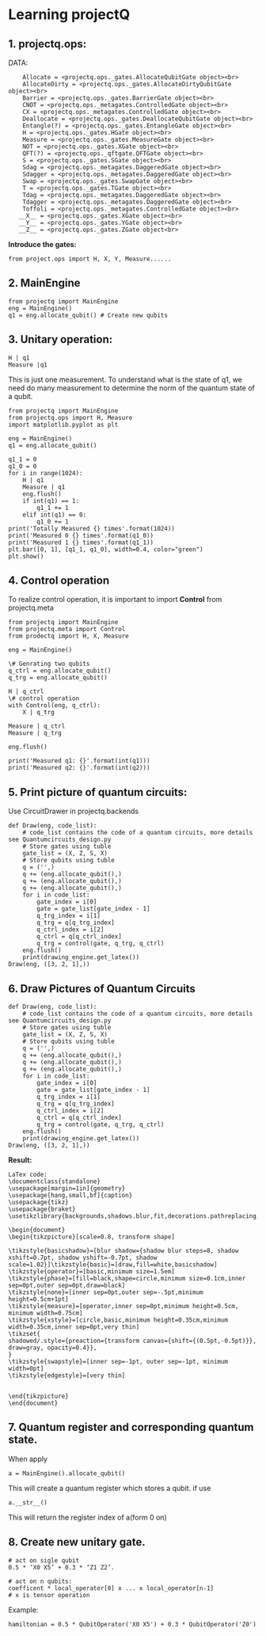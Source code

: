 # Learning projectQ

## 1. projectq.ops:<br>
DATA:<br>
```
    Allocate = <projectq.ops._gates.AllocateQubitGate object><br>
    AllocateDirty = <projectq.ops._gates.AllocateDirtyQubitGate object><br>
    Barrier = <projectq.ops._gates.BarrierGate object><br>
    CNOT = <projectq.ops._metagates.ControlledGate object><br>
    CX = <projectq.ops._metagates.ControlledGate object><br>
    Deallocate = <projectq.ops._gates.DeallocateQubitGate object><br>
    Entangle(?) = <projectq.ops._gates.EntangleGate object><br>
    H = <projectq.ops._gates.HGate object><br>
    Measure = <projectq.ops._gates.MeasureGate object><br>
    NOT = <projectq.ops._gates.XGate object><br>
    QFT(?) = <projectq.ops._qftgate.QFTGate object><br>
    S = <projectq.ops._gates.SGate object><br>
    Sdag = <projectq.ops._metagates.DaggeredGate object><br>
    Sdagger = <projectq.ops._metagates.DaggeredGate object><br>
    Swap = <projectq.ops._gates.SwapGate object><br>
    T = <projectq.ops._gates.TGate object><br>
    Tdag = <projectq.ops._metagates.DaggeredGate object><br>
    Tdagger = <projectq.ops._metagates.DaggeredGate object><br>
    Toffoli = <projectq.ops._metagates.ControlledGate object><br>
   __X__ = <projectq.ops._gates.XGate object><br>
   __Y__ = <projectq.ops._gates.YGate object><br>
   __Z__ = <projectq.ops._gates.ZGate object<br>
```
__Introduce the gates:__ 
```
from project.ops import H, X, Y, Measure......
```

## 2. MainEngine<br>
```
from projectq import MainEngine
eng = MainEngine()
q1 = eng.allocate_qubit() # Create new qubits
```

## 3. Unitary operation:<br>
```
H | q1
Measure |q1
```

This is just one measurement. To understand what is the state of q1, we need do many measurement to determine the norm of the quantum state of a qubit.<br>
```
from projectq import MainEngine
from projectq.ops import H, Measure
import matplotlib.pyplot as plt

eng = MainEngine()
q1 = eng.allocate_qubit()

q1_1 = 0
q1_0 = 0
for i in range(1024):
    H | q1
    Measure | q1
    eng.flush()
    if int(q1) == 1:
        q1_1 += 1
    elif int(q1) == 0:
        q1_0 += 1
print('Totally Measured {} times'.format(1024))
print('Measured 0 {} times'.format(q1_0))
print('Measured 1 {} times'.format(q1_1))
plt.bar([0, 1], [q1_1, q1_0], width=0.4, color="green")
plt.show()
```
## 4. Control operation
To realize control operation, it is important to import __Control__ from projectq.meta<br>
```
from projectq import MainEngine
from projectq.meta import Control
from prodectq import H, X, Measure

eng = MainEngine()

\# Genrating two qubits
q_ctrl = eng.allocate_qubit()
q_trg = eng.allocate_qubit()

H | q_ctrl
\# control operation
with Control(eng, q_ctrl):
    X | q_trg

Measure | q_ctrl
Measure | q_trg

eng.flush()

print('Measured q1: {}'.format(int(q1)))
print('Measured q2: {}'.format(int(q2)))
```
## 5. Print picture of quantum circuits:<br>
Use CircuitDrawer in projectq.backends<br>
```
def Draw(eng, code_list):
    # code_list contains the code of a quantum circuits, more details see Quantumcircuits_design.py
    # Store gates using tuble
    gate_list = (X, Z, S, X)
    # Store qubits using tuble
    q = ('',)
    q += (eng.allocate_qubit(),)
    q += (eng.allocate_qubit(),)
    q += (eng.allocate_qubit(),)
    for i in code_list:
        gate_index = i[0]
        gate = gate_list[gate_index - 1]
        q_trg_index = i[1]
        q_trg = q[q_trg_index]
        q_ctrl_index = i[2]
        q_ctrl = q[q_ctrl_index]
        q_trg = control(gate, q_trg, q_ctrl)
    eng.flush()
    print(drawing_engine.get_latex())
Draw(eng, ([3, 2, 1],))
```

## 6. Draw Pictures of Quantum Circuits
```
def Draw(eng, code_list):
    # code_list contains the code of a quantum circuits, more details see Quantumcircuits_design.py
    # Store gates using tuble
    gate_list = (X, Z, S, X)
    # Store qubits using tuble
    q = ('',)
    q += (eng.allocate_qubit(),)
    q += (eng.allocate_qubit(),)
    q += (eng.allocate_qubit(),)
    for i in code_list:
        gate_index = i[0]
        gate = gate_list[gate_index - 1]
        q_trg_index = i[1]
        q_trg = q[q_trg_index]
        q_ctrl_index = i[2]
        q_ctrl = q[q_ctrl_index]
        q_trg = control(gate, q_trg, q_ctrl)
    eng.flush()
    print(drawing_engine.get_latex())
Draw(eng, ([3, 2, 1],))
```
__Result:__<br>
```
LaTex code:
\documentclass{standalone}
\usepackage[margin=1in]{geometry}
\usepackage[hang,small,bf]{caption}
\usepackage{tikz}
\usepackage{braket}
\usetikzlibrary{backgrounds,shadows.blur,fit,decorations.pathreplacing,shapes}

\begin{document}
\begin{tikzpicture}[scale=0.8, transform shape]

\tikzstyle{basicshadow}=[blur shadow={shadow blur steps=8, shadow xshift=0.7pt, shadow yshift=-0.7pt, shadow scale=1.02}]\tikzstyle{basic}=[draw,fill=white,basicshadow]
\tikzstyle{operator}=[basic,minimum size=1.5em]
\tikzstyle{phase}=[fill=black,shape=circle,minimum size=0.1cm,inner sep=0pt,outer sep=0pt,draw=black]
\tikzstyle{none}=[inner sep=0pt,outer sep=-.5pt,minimum height=0.5cm+1pt]
\tikzstyle{measure}=[operator,inner sep=0pt,minimum height=0.5cm, minimum width=0.75cm]
\tikzstyle{xstyle}=[circle,basic,minimum height=0.35cm,minimum width=0.35cm,inner sep=0pt,very thin]
\tikzset{
shadowed/.style={preaction={transform canvas={shift={(0.5pt,-0.5pt)}}, draw=gray, opacity=0.4}},
}
\tikzstyle{swapstyle}=[inner sep=-1pt, outer sep=-1pt, minimum width=0pt]
\tikzstyle{edgestyle}=[very thin]


\end{tikzpicture}
\end{document}
```

## 7. Quantum register and corresponding quantum state.
When apply 
````
a = MainEngine().allocate_qubit()
````
This will create a quantum register which stores a qubit. if use 
````
a.__str__()
````
This will return the register index of a(form 0 on)

## 8. Create new unitary gate.
```
# act on sigle qubit
0.5 * ‘X0 X5’ + 0.3 * ‘Z1 Z2’.
```
```angular2html
# act on n qubits:
coefficent * local_operator[0] x ... x local_operator[n-1]
# x is tensor operation
```
 Example: 
```angular2html
hamiltonian = 0.5 * QubitOperator('X0 X5') + 0.3 * QubitOperator('Z0')
```
